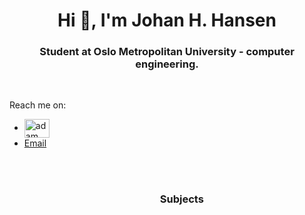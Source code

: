 <h1 align="center">Hi 👋, I'm Johan H. Hansen</h1>
<h3 align="center">Student at Oslo Metropolitan University - computer engineering.</h3> 
<br> 

  Reach me on: 
  <ul>
  <li><a href="https://www.linkedin.com/in/johan-hustoft-hansen-b42991228/" target="blank"><img align="center"
      src="https://raw.githubusercontent.com/rahuldkjain/github-profile-readme-generator/master/src/images/icons/Social/linked-in-alt.svg"
                                                                                                alt="adam pithewan" height="30" width="40" /></a></li>
  <li> <a href = "mailto:johan.h.hansen@hotmail.com">Email</a>
</li>
  <ul>
    <br>
    <br>
    <h3 align="center">Subjects</h3
        | Code    | Subject                       |
        | DAPE1400| Programming                   |     
        | DAFE1200| Webdev and accessibility      |    
        | DAFE1000| Math 1000                     |
        | DAFE2200| System development            |
        | DAPE1300| Discrete mathematics          |
        | DAPE2000| Math 2000 with statistic      |
        | DAPE2101| Physics and chemistry         |
        | DATA1500| Databases                     |
        | DATA1700| Web programming               |
        | DATA2410| Network and cloud services    |    
        | DATA2500| Operating systems             |
        | DATS2300| Algorithms and data structures|
